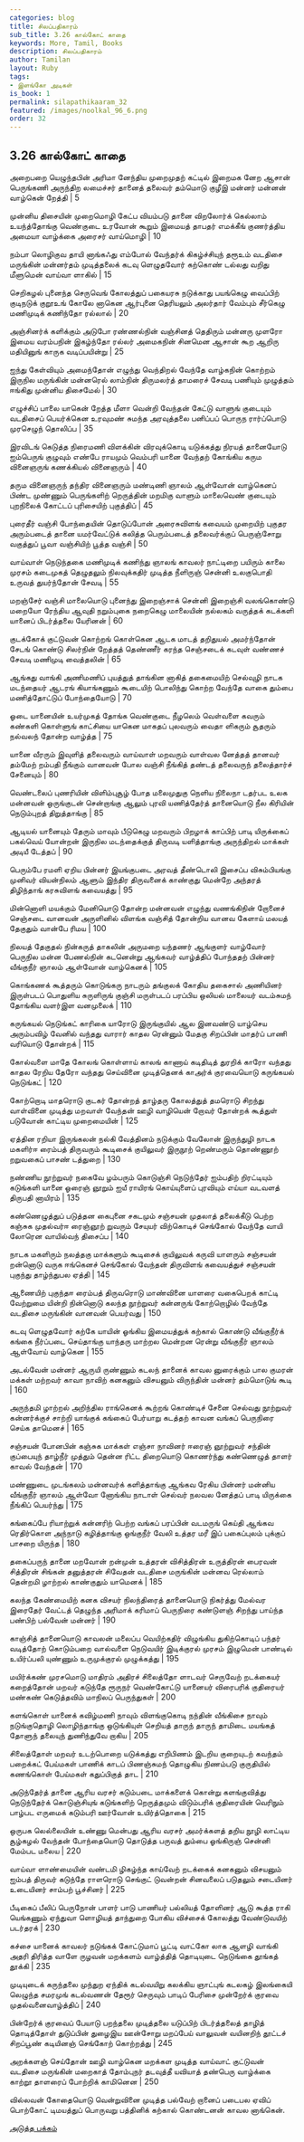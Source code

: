 ```yaml
---
categories: blog
title: சிலப்பதிகாரம்
sub_title: 3.26 கால்கோட் காதை
keywords: More, Tamil, Books
description: சிலப்பதிகாரம்
author: Tamilan
layout: Ruby
tags:
- இளங்கோ அடிகள்
is_book: 1
permalink: silapathikaaram_32
featured: /images/noolkal_96_6.png
order: 32
---
```



## 3.26 கால்கோட் காதை

அறைபறை யெழுந்தபின் அரிமா னேந்திய முறைமுதற் கட்டில் இறைமக னேற ஆசான் பெருங்கணி அருந்திற லமைச்சர் தானைத் தலைவர் தம்மொடு குழீஇ மன்னர் மன்னன் வாழ்கென் றேத்தி | 5

முன்னிய திசையின் முறைமொழி கேட்ப வியம்படு தானை விறலோர்க் கெல்லாம் உயந்த்தோங்கு வெண்குடை உரவோன் கூறும் இமையத் தாபதர் எமக்கீங் குணர்த்திய அமையா வாழ்க்கை அரைசர் வாய்மொழி | 10

நம்பா லொழிகுவ தாயி னாங்கஃது எம்போல் வேந்தர்க் கிகழ்ச்சியுந் தரூஉம் வடதிசை மருங்கின் மன்னர்தம் முடித்தலைக் கடவு ளெழுதவோர் கற்கொண் டல்லது வறிது மீளுமென் வாய்வா ளாகில் | 15

செறிகழல் புனைந்த செருவெங் கோலத்துப் பகையரசு நடுக்காது பயங்கெழு வைப்பிற் குடிநடுக் குறூஉங் கோலே னாகென ஆர்புனை தெரியலும் அலர்தார் வேம்பும் சீர்கெழு மணிமுடிக் கணிந்தோ ரல்லால் | 20

அஞ்சினர்க் களிக்கும் அடுபோ ரண்ணல்நின் வஞ்சினத் தெதிரும் மன்னரு முளரோ இமைய வரம்பநின் இகழ்ந்தோ ரல்லர் அமைகநின் சினமென ஆசான் கூற ஆறிரு மதியினுங் காருக வடிப்பயின்று | 25

ஐந்து கேள்வியும் அமைந்தோன் எழுந்து வெந்திறல் வேந்தே வாழ்கநின் கொற்றம் இருநில மருங்கின் மன்னரெல் லாம்நின் திருமலர்த் தாமரைச் சேவடி பணியும் முழுத்தம் ஈங்கிது முன்னிய திசைமேல் | 30

எழுச்சிப் பாலை யாகென் றேத்த மீளா வென்றி வேந்தன் கேட்டு வாளுங் குடையும் வடதிசைப் பெயர்க்கென உரவுமண் சுமந்த அரவுத்தலை பனிப்பப் பொருந ரார்ப்பொடு முரசெழுந் தொலிப்ப | 35

இரவிடங் கெடுத்த நிரைமணி விளக்கின் விரவுக்கொடி யடுக்கத்து நிரயத் தானையோடு ஐம்பெருங் குழுவும் எண்பே ராயமும் வெம்பரி யானை வேந்தற் கோங்கிய கரும வினைஞருங் கணக்கியல் வினைஞரும் | 40

தரும வினைஞருந் தந்திர வினைஞரும் மண்டிணி ஞாலம் ஆள்வோன் வாழ்கெனப் பிண்ட முண்ணும் பெருங்களிற் றெருத்தின் மறமிகு வாளும் மாலைவெண் குடையும் புறநிலைக் கோட்டப் புரிசையிற் புகுத்திப் | 45

புரைதீர் வஞ்சி போந்தையின் தொடுப்போன் அரைசுவிளங் கவையம் முறையிற் புகுதர அரும்படைத் தானை யமர்வேட்டுக் கலித்த பெரும்படைத் தலைவர்க்குப் பெருஞ்சோறு வகுத்துப் பூவா வஞ்சியிற் பூத்த வஞ்சி | 50

வாய்வாள் நெடுந்தகை மணிமுடிக் கணிந்து ஞாலங் காவலர் நாட்டிறை பயிரும் காலை முரசம் கடைமுகத் தெழுதலும் நிலவுக்கதிர் முடித்த நீளிருஞ் சென்னி உலகுபொதி உருவத் துயர்ந்தோன் சேவடி | 55

மறஞ்சேர் வஞ்சி மாலையொடு புனைந்து இறைஞ்சாக் சென்னி இறைஞ்சி வலங்கொண்டு மறையோ ரேந்திய ஆவுதி நறும்புகை நறைகெழு மாலையின் நல்லகம் வருத்தக் கடக்களி யானைப் பிடர்த்தலை யேரினன் | 60

குடக்கோக் குட்டுவன் கொற்றங் கொள்கென ஆடக மாடத் தறிதுயல் அமர்ந்தோன் சேடங் கொண்டு சிலர்நின் றேத்தத் தெண்ணீர் கரந்த செஞ்சடைக் கடவுள் வண்ணச் சேவடி மணிமுடி வைத்தலின் | 65

ஆங்கது வாங்கி அணிமணிப் புயத்துத் தாங்கின னாகித் தகைமையிற் செல்வுழி நாடக மடந்தையர் ஆடரங் கியாங்கணும் கூடையிற் பொலிந்து கொற்ற வேந்தே வாகை தும்பை மணித்தோட்டுப் போந்தையோடு | 70

ஓடை யானையின் உயர்முகத் தோங்க வெண்குடை நீழலெம் வெள்வளை கவரும் கண்களி கொள்ளுங் காட்சியை யாகென மாகதப் புலவரும் வைதா ளிகரும் சூதரும் நல்வலந் தோன்ற வாழ்த்த | 75

யானை வீரரும் இவுளித் தலைவரும் வாய்வாள் மறவரும் வாள்வல னேத்தத் தானவர் தம்மேற் றம்பதி நீங்கும் வானவன் போல வஞ்சி நீங்கித் தண்டத் தலைவருந் தலைத்தார்ச் சேனையும் | 80

வெண்டலைப் புணரியின் விளிம்புசூழ் போத மலைமுதுகு நெளிய நிலைநா டதர்பட உலக மன்னவன் ஒருங்குடன் சென்றாங்கு ஆலும் புரவி யணித்தேர்த் தானையொடு நீல கிரியின் நெடும்புறத் திறுத்தாங்கு | 85

ஆடியல் யானையும் தேரும் மாவும் பீடுகெழு மறவரும் பிறழாக் காப்பிற் பாடி யிருக்கைப் பகல்வெய் யோன்றன் இருநில மடந்தைக்குத் திருவடி யளித்தாங்கு அருந்திறல் மாக்கள் அடியீ டேத்தப் | 90

பெரும்பே ரமளி ஏறிய பின்னர் இயங்குபடை அரவத் தீண்டொலி இசைப்ப விசும்பியங்கு முனிவர் வியன்நிலம் ஆளும் இந்திர திருவனைக் காண்குது மென்றே அந்தரத் திழிந்தாங் கரசுவிளங் கவையத்து | 95

மின்னொளி மயக்கும் மேனியொடு தோன்ற மன்னவன் எழுந்து வணங்கிநின் றோனைச் செஞ்சடை வானவன் அருளினில் விளங்க வஞ்சித் தோன்றிய வானவ கேளாய் மலயத் தேகுதும் வான்பே ரிமய | 100

நிலயத் தேகுதல் நின்கருத் தாகலின் அருமறை யந்தணர் ஆங்குளர் வாழ்வோர் பெருநில மன்ன பேணல்நின் கடனென்று ஆங்கவர் வாழ்த்திப் போந்ததற் பின்னர் வீங்குநீர் ஞாலம் ஆள்வோன் வாழ்கெனக் | 105

கொங்கணக் கூத்தரும் கொடுங்கரு நாடரும் தங்குலக் கோதிய தகைசால் அணியினர் இருள்படப் பொதுளிய சுருளிருங் குஞ்சி மருள்படப் பரப்பிய ஒலியல் மாலையர் வடம்சுமந் தோங்கிய வளர்இள வனமுலைக் | 110

கருங்கயல் நெடுங்கட் காரிகை யாரோடு இருங்குயில் ஆல இனவண்டு யாழ்செய அரும்பவிழ் வேனில் வந்தது வாரார் காதல ரென்னும் மேதகு சிறப்பின் மாதர்ப் பாணி வரியொடு தோன்றக் | 115

கோல்வளை மாதே கோலங் கொள்ளாய் காலங் காணாய் கடிதிடித் துரறிக் காரோ வந்தது காதல ரேறிய தேரோ வந்தது செய்வினை முடித்தெனக் காஅர்க் குரவையொடு கருங்கயல் நெடுங்கட் | 120

கோற்றொடி மாதரொடு குடகர் தோன்றத் தாழ்தரு கோலத்துத் தமரொடு சிறந்து வாள்வினை முடித்து மறவாள் வேந்தன் ஊழி வாழியென் றோவர் தோன்றக் கூத்துள் படுவோன் காட்டிய முறைமையின் | 125

ஏத்தின ரறியா இருங்கலன் நல்கி வேத்தினம் நடுக்கும் வேலோன் இருந்துழி நாடக மகளிர்ஈ ரைம்பத் திருவரும் கூடிசைக் குயிலுவர் இருநூற் றெண்மரும் தொண்ணூற் றறுவகைப் பாசண் டத்துறை | 130

நண்ணிய நூற்றுவர் நகைவே ழம்பரும் கொடுஞ்சி நெடுந்தேர் ஐம்பதிற் றிரட்டியும் கடுங்களி யானை ஓரைஞ் ஞூறும் ஐயீ ராயிரங் கொய்யுளைப் புரவியும் எய்யா வடவளத் திருபதி னாயிரம் | 135

கண்ணெழுத்துப் படுத்தன கைபுனை சகடமும் சஞ்சயன் முதலாத் தலைக்கீடு பெற்ற கஞ்சுக முதல்வர்ஈ ரைஞ்ஞூற் றுவரும் சேயுயர் விற்கொடிச் செங்கோல் வேந்தே வாயி லோரென வாயில்வந் திசைப்ப | 140

நாடக மகளிரும் நலத்தகு மாக்களும் கூடிசைக் குயிலுவக் கருவி யாளரும் சஞ்சயன் றன்னொடு வருக ஈங்கெனச் செங்கோல் வேந்தன் திருவிளங் கவையத்துச் சஞ்சயன் புகுந்து தாழ்ந்துபல ஏத்தி | 145

ஆணையிற் புகுந்தஈ ரைம்பத் திருவரொடு மாண்வினை யாளரை வகைபெறக் காட்டி வேற்றுமை யின்றி நின்னொடு கலந்த நூற்றுவர் கன்னருங் கோற்றொழில் வேந்தே வடதிசை மருங்கின் வானவன் பெயர்வது | 150

கடவு ளெழுதவோர் கற்கே யாயின் ஓங்கிய இமையத்துக் கற்கால் கொண்டு வீங்குநீர்க் கங்கை நீர்ப்படை செய்தாங்கு யாந்தரு மாற்றல மென்றன ரென்று வீங்குநீர் ஞாலம் ஆள்வோய் வாழ்கென | 155

அடல்வேன் மன்னர் ஆருயி ருண்ணும் கடலந் தானைக் காவல னுரைக்கும் பால குமரன் மக்கள் மற்றவர் காவா நாவிற் கனகனும் விசயனும் விருந்தின் மன்னர் தம்மொடுங் கூடி | 160

அருந்தமி ழாற்றல் அறிந்தில ராங்கெனக் கூற்றங் கொண்டிச் சேனை செல்வது நூற்றுவர் கன்னர்க்குச் சாற்றி யாங்குக் கங்கைப் பேர்யாறு கடத்தற் காவன வங்கப் பெருநிரை செய்க தாமெனச் | 165

சஞ்சயன் போனபின் கஞ்சுக மாக்கள் எஞ்சா நாவினர் ஈரைஞ் ஞூற்றுவர் சந்தின் குப்பையுந் தாழ்நீர் முத்தும் தென்ன ரிட்ட திறையொடு கொணர்ந்து கண்ணெழுத் தாளர் காவல் வேந்தன் | 170

மண்ணுடை முடங்கலம் மன்னவர்க் களித்தாங்கு ஆங்கவ ரேகிய பின்னர் மன்னிய வீங்குநீர் ஞாலம் ஆள்வோ னோங்கிய நாடாள் செல்வர் நலவல னேத்தப் பாடி யிருக்கை நீங்கிப் பெயர்ந்து | 175

கங்கைப்பே ரியாற்றுக் கன்னரிற் பெற்ற வங்கப் பரப்பின் வடமருங் கெய்தி ஆங்கவ ரெதிர்கொள அந்நாடு கழித்தாங்கு ஒங்குநீர் வேலி உத்தர மரீ இப் பகைப்புலம் புக்குப் பாசறை யிருந்த | 180

தகைப்பருந் தானை மறவோன் றன்முன் உத்தரன் விசித்திரன் உருத்திரன் பைரவன் சித்திரன் சிங்கன் தனுத்தரன் சிவேதன் வடதிசை மருங்கின் மன்னவ ரெல்லாம் தென்றமி ழாற்றல் காண்குதும் யாமெனக் | 185

கலந்த கேண்மையிற் கனக விசயர் நிலந்திரைத் தானையொடு நிகர்த்து மேல்வர இரைதேர் வேட்டத் தெழுந்த அரிமாக் கரிமாப் பெருநிரை கண்டுளஞ் சிறந்து பாய்ந்த பண்பிற் பல்வேன் மன்னர் | 190

காஞ்சித் தானையொடு காவலன் மலைப்ப வெயிற்கதிர் விழுங்கிய துகிற்கொடிப் பந்தர் வடித்தோற் கொடும்பறை வால்வளை நெடுவயிர் இடிக்குரல் முரசம் இழுமென் பாண்டில் உயிர்ப்பலி யுண்ணும் உருமுக்குரல் முழுக்கத்து | 195

மயிர்க்கண் முரசமொடு மாதிரம் அதிரச் சிலைத்தோ ளாடவர் செருவேற் றடக்கையர் கறைத்தோன் மறவர் கடுந்தே ரூருநர் வெண்கோட்டு யானையர் விரைபரிக் குதிரையர் மண்கண் கெடுத்தவிம் மாநிலப் பெருந்துகள் | 200

களங்கொள் யானைக் கவிழ்மணி நாவும் விளங்குகொடி நந்தின் வீங்கிசை நாவும் நடுங்குதொழி லொழிந்தாங்கு ஒடுங்கியுள் செறியத் தாருந் தாருந் தாமிடை மயங்கத் தோளுந் தலையுந் துணிந்துவே றாகிய | 205

சிலைத்தோள் மறவர் உடற்பொறை யடுக்கத்து எறிபிணம் இடறிய குறையுடற் கவந்தம் பறைக்கட் பேய்மகள் பாணிக் காடப் பிணஞ்சுமந் தொழுகிய நிணம்படு குருதியில் கணங்கொள் பேய்மகள் கதுப்பிகுத் தாட | 210

அடுந்தேர்த் தானை ஆரிய வரசர் கடும்படை மாக்களைக் கொன்று களங்குவித்து நெடுந்தேர்க் கொடுஞ்சியுங் கடுங்களிற் றெருத்தமும் விடும்பரிக் குதிரையின் வெரிநும் பாழ்பட எருமைக் கடும்பரி ஊர்வோன் உயிர்த்தொகை | 215

ஒருபக லெல்லையின் உண்ணு மென்பது ஆரிய வரசர் அமர்க்களத் தறிய நூழி லாட்டிய சூழ்கழல் வேந்தன் போந்தையொடு தொடுத்த பருவத் தும்பை ஓங்கிருஞ் சென்னி மேம்பட மலைய | 220

வாய்வா ளாண்மையின் வண்டமி ழிகழ்ந்த காய்வேற் றடக்கைக் கனகனும் விசயனும் ஐம்பத் திருவர் கடுந்தே ராளரொடு செங்குட் டுவன்றன் சினவலைப் படுதலும் சடையினர் உடையினர் சாம்பற் பூச்சினர் | 225

பீடிகைப் பீலிப் பெருநோன் பாளர் பாடு பாணியர் பல்லியத் தோளினர் ஆடு கூத்த ராகி யெங்கணும் ஏந்துவா ளொழியத் தாந்துறை போகிய விச்சைக் கோலத்து வேண்டுவயிற் படர்தரக் | 230

கச்சை யானைக் காவலர் நடுங்கக் கோட்டுமாப் பூட்டி வாட்கோ லாக ஆளழி வாங்கி அதரி திரித்த வாளே ருழவன் மறக்களம் வாழ்த்தித் தொடியுடை நெடுங்கை தூங்கத் தூக்கி | 235

முடியுடைக் கருந்தலை முந்துற ஏந்திக் கடல்வயிறு கலக்கிய ஞாட்புங் கடலகழ் இலங்கையி லெழுந்த சமரமுங் கடல்வணன் தேரூர் செருவும் பாடிப் பேரிசை முன்றேர்க் குரவை முதல்வனைவாழ்த்திப் | 240

பின்றேர்க் குரவைப் பேயாடு பறந்தலை முடித்தலை யடுப்பிற் பிடர்த்தலைத் தாழித் தொடித்தோள் துடுப்பின் துழைஇய ஊன்சோறு மறப்பேய் வாலுவன் வயினறிந் தூட்டச் சிறப்பூண் கடியினஞ் செங்கோற் கொற்றத்து | 245

அறக்களஞ் செய்தோன் ஊழி வாழ்கென மறக்கள முடித்த வாய்வாட் குட்டுவன் வடதிசை மருங்கின் மறைகாத் தோம்புநர் தடவுத்தீ யவியாத் தண்பெரு வாழ்க்கை காற்றூ தாளரைப் போற்றிக் காமினென | 250

வில்லவன் கோதையொடு வென்றுவினை முடித்த பல்வேற் றானைப் படைபல ஏவிப் பொற்கோட் டிமயத்துப் பொருவறு பத்தினிக் கற்கால் கொண்டனன் காவல னாங்கென்.

[அடுத்த பக்கம்](silapathikaaram_33)
